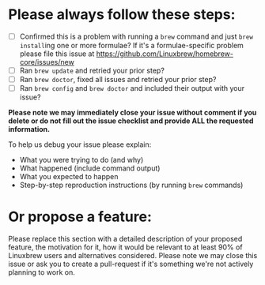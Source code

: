 # Please always follow these steps:
- [ ] Confirmed this is a problem with running a `brew` command and just `brew install`ing one or more formulae? If it's a formulae-specific problem please file this issue at https://github.com/Linuxbrew/homebrew-core/issues/new
- [ ] Ran `brew update` and retried your prior step?
- [ ] Ran `brew doctor`, fixed all issues and retried your prior step?
- [ ] Ran `brew config` and `brew doctor` and included their output with your issue?

**Please note we may immediately close your issue without comment if you delete or do not fill out the issue checklist and provide ALL the requested information.**

To help us debug your issue please explain:
- What you were trying to do (and why)
- What happened (include command output)
- What you expected to happen
- Step-by-step reproduction instructions (by running `brew` commands)

# Or propose a feature:
Please replace this section with a detailed description of your proposed feature, the motivation for it, how it would be relevant to at least 90% of Linuxbrew users and alternatives considered.
Please note we may close this issue or ask you to create a pull-request if it's something we're not actively planning to work on.
